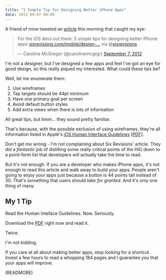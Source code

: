 ```yaml
---
title: "1 Simple Tip for Designing Better iPhone Apps"
date: 2012-09-07 00:00
---
```


A friend of mine tweeted an [article](http://sixrevisions.com/mobile/design-iphone-apps-better/) this morning that caught my eye:

<blockquote class="twitter-tweet">
	<p>For the iOS devs out there: 5 simple tips for designing better iPhone apps <a href="http://t.co/JvZ6MCEc" title="http://sixrevisions.com/mobile/design-iphone-apps-better/">sixrevisions.com/mobile/design-…</a> via @<a href="https://twitter.com/sixrevisions">sixrevisions</a></p>— Caroline McGregor (@carolinemcgrgr) <a href="https://twitter.com/carolinemcgrgr/status/244055598981844992" data-datetime="2012-09-07T12:52:43+00:00">September 7, 2012</a>
</blockquote>
<script src="//platform.twitter.com/widgets.js" charset="utf-8"></script>

I'm not a designer, but I've designed a few apps and feel I've got an eye for good design, so this really piqued my interested. What could these tips be?

Well, let me enumerate them:

1. Use wireframes
2. Tap targets should be 44pt minimum
3. Have one primary goal per screen
4. Avoid default button styles
5. Add extra views when there is lots of information

All great tips, but hmm... they sound pretty familiar.

That's because, with the possible exclusion of using wireframes, they're all information listed in Apple's [iOS Human Interface Guidelines](http://developer.apple.com/library/ios/#DOCUMENTATION/UserExperience/Conceptual/MobileHIG/Introduction/Introduction.html) [[PDF]](http://developer.apple.com/library/ios/DOCUMENTATION/UserExperience/Conceptual/MobileHIG/MobileHIG.pdf).

Don't get me wrong - I'm not complaining about Six Revisions' article. They did a _fantastic_ job of distilling some really critical points of the HIG down to a point-form list that developers will actually take the time to read.

But it's not enough. If you are a developer who makes iPhone apps, it's not enough to read this article and walk away to build your apps. People aren't going to enjoy your apps just because a button is 44 points tall instead of 30. That's something that users should _take for granted_. And it's only one thing of many.

## My 1 Tip

Read the Human Inteface Guidelines. Now. Seriously.

Download the [PDF](http://developer.apple.com/library/ios/DOCUMENTATION/UserExperience/Conceptual/MobileHIG/MobileHIG.pdf) right now and read it.

Twice.

I'm not kidding.

If you care at all about making better apps, stop looking for a shortcut. Invest a few hours to read a whopping 184 pages and I guarantee you that your apps will improve.

(READMORE)
